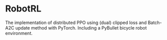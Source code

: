 # RobotRL
The implementation of distributed PPO using (dual) clipped loss and Batch-A2C update method with PyTorch. Including a PyBullet bicycle robot environment.
